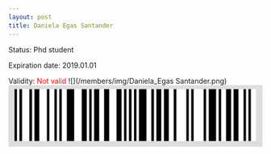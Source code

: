```yaml
---
layout: post
title: Daniela Egas Santander
---
```


Status: Phd student

Expiration date: 2019.01.01

Validity: <font color="red"> Not valid</font> 
![](/members/img/Daniela_Egas Santander.png)
![](/members/img/bar.png)
